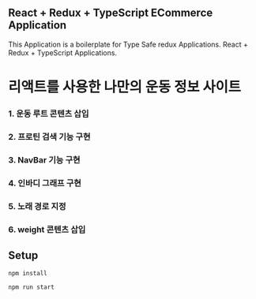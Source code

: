 
## React + Redux + TypeScript ECommerce Application

This Application is a boilerplate for Type Safe redux Applications. React + Redux + TypeScript Applications.

# 리액트를 사용한 나만의 운동 정보 사이트

### 1. 운동 루트 콘텐츠 삽입
### 2. 프로틴 검색 기능 구현
### 3. NavBar 기능 구현
### 4. 인바디 그래프 구현
### 5. 노래 경로 지정
### 6. weight 콘텐츠 삽입


## Setup

```
npm install

npm run start

```
